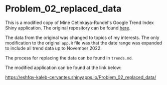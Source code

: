 # Problem_02_replaced_data

This is a modified copy of Mine Cetinkaya-Rundel's Google Trend Index Shiny application. The original repository can be found [here](https://github.com/rstudio/webinars/tree/master/47-introduction-to-shiny/apps/goog-index).

The data from the original was changed to topics of my interests. The only modification to the original `app.R` file was that the date range was expanded to include all trend data up to November 2022.

The process for replacing the data can be found in `trends.md`.

The modified application can be found at the link below:

https://eshfqv-kaleb-cervantes.shinyapps.io/Problem_02_replaced_data/

